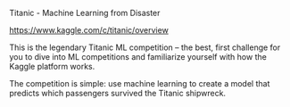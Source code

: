 Titanic - Machine Learning from Disaster  


https://www.kaggle.com/c/titanic/overview  


This is the legendary Titanic ML competition – the best, first challenge for you to dive into ML competitions and familiarize yourself with how the Kaggle platform works.

The competition is simple: use machine learning to create a model that predicts which passengers survived the Titanic shipwreck.

